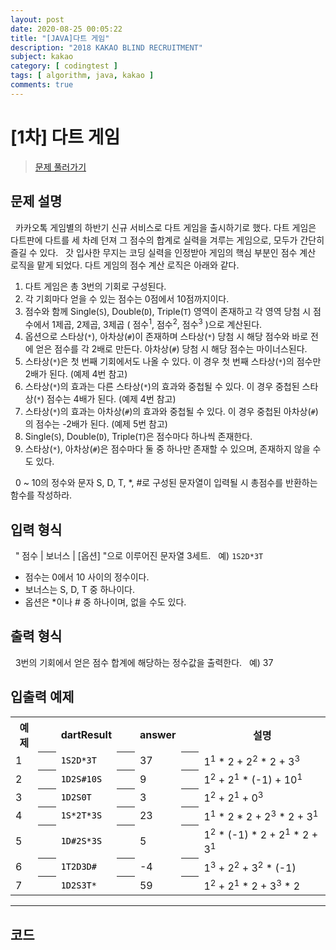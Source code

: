 ```yaml
---
layout: post
date: 2020-08-25 00:05:22
title: "[JAVA]다트 게임"
description: "2018 KAKAO BLIND RECRUITMENT"
subject: kakao
category: [ codingtest ]
tags: [ algorithm, java, kakao ]
comments: true
---
```


# [1차] 다트 게임

> [문제 풀러가기](https://programmers.co.kr/learn/courses/30/lessons/17682)

## 문제 설명

&nbsp; 카카오톡 게임별의 하반기 신규 서비스로 다트 게임을 출시하기로 했다. 다트 게임은 다트판에 다트를 세 차례 던져 그 점수의 합계로 실력을 겨루는 게임으로, 모두가 간단히 즐길 수 있다.
&nbsp; 갓 입사한 무지는 코딩 실력을 인정받아 게임의 핵심 부분인 점수 계산 로직을 맡게 되었다. 다트 게임의 점수 계산 로직은 아래와 같다.

1. 다트 게임은 총 3번의 기회로 구성된다.
2. 각 기회마다 얻을 수 있는 점수는 0점에서 10점까지이다.
3. 점수와 함께 Single(`S`), Double(`D`), Triple(`T`) 영역이 존재하고 각 영역 당첨 시 점수에서 1제곱, 2제곱, 3제곱 ( 점수<sup>1</sup>, 점수<sup>2</sup>, 점수<sup>3</sup> )으로 계산된다.
4. 옵션으로 스타상(`*`), 아차상(`#`)이 존재하며 스타상(`*`) 당첨 시 해당 점수와 바로 전에 얻은 점수를 각 2배로 만든다. 아차상(`#`) 당첨 시 해당 점수는 마이너스된다.
5. 스타상(`*`)은 첫 번째 기회에서도 나올 수 있다. 이 경우 첫 번째 스타상(`*`)의 점수만 2배가 된다. (예제 4번 참고)
6. 스타상(`*`)의 효과는 다른 스타상(`*`)의 효과와 중첩될 수 있다. 이 경우 중첩된 스타상(`*`) 점수는 4배가 된다. (예제 4번 참고)
7. 스타상(`*`)의 효과는 아차상(`#`)의 효과와 중첩될 수 있다. 이 경우 중첩된 아차상(`#`)의 점수는 -2배가 된다. (예제 5번 참고)
8. Single(`S`), Double(`D`), Triple(`T`)은 점수마다 하나씩 존재한다.
9. 스타상(`*`), 아차상(`#`)은 점수마다 둘 중 하나만 존재할 수 있으며, 존재하지 않을 수도 있다.

&nbsp; 0 ~ 10의 정수와 문자 S, D, T, *, #로 구성된 문자열이 입력될 시 총점수를 반환하는 함수를 작성하라.

## 입력 형식

&nbsp; " 점수 | 보너스 | [옵션] "으로 이루어진 문자열 3세트.
&nbsp; 예) `1S2D*3T`

+ 점수는 0에서 10 사이의 정수이다.
+ 보너스는 S, D, T 중 하나이다.
+ 옵션은 *이나 # 중 하나이며, 없을 수도 있다.

## 출력 형식

&nbsp; 3번의 기회에서 얻은 점수 합계에 해당하는 정수값을 출력한다.
&nbsp; 예) 37

## 입출력 예제

<table class="table">
  <tr>
    <th>예제</th> <th> &nbsp;&nbsp;&nbsp; </th>
    <th>dartResult</th> <th> &nbsp;&nbsp;&nbsp; </th>
    <th>answer</th> <th> &nbsp;&nbsp;&nbsp; </th>
    <th>설명</th>
  </tr>
  <tr>
    <td> 1 </td> <th> </th>
    <td> <code style="color:black">1S2D*3T</code> </td> <th> </th>
    <td> 37 </td> <th> </th>
    <td> 1<sup>1</sup> * 2 + 2<sup>2</sup> * 2 + 3<sup>3</sup> </td>
  </tr>
  <tr>
    <td> 2 </td> <th> </th>
    <td> <code style="color:black">1D2S#10S</code> </td> <th> </th>
    <td> 9 </td> <th> </th>
    <td> 1<sup>2</sup> + 2<sup>1</sup> * (-1) + 10<sup>1</sup> </td>
  </tr>
  <tr>
    <td> 3 </td> <th> </th>
    <td> <code style="color:black">1D2S0T</code> </td> <th> </th>
    <td> 3 </td> <th> </th>
    <td> 1<sup>2</sup> + 2<sup>1</sup> + 0<sup>3</sup> </td>
  </tr>
  <tr>
    <td> 4 </td> <th> </th>
    <td> <code style="color:black">1S*2T*3S</code> </td> <th> </th>
    <td> 23 </td> <th> </th>
    <td> 1<sup>1</sup> * 2 * 2 + 2<sup>3</sup> * 2 + 3<sup>1</sup> </td>
  </tr>
  <tr>
    <td> 5 </td> <th> </th>
    <td> <code style="color:black">1D#2S*3S</code> </td> <th> </th>
    <td> 5 </td> <th> </th>
    <td> 1<sup>2</sup> * (-1) * 2 + 2<sup>1</sup> * 2 + 3<sup>1</sup> </td>
  </tr>
  <tr>
    <td> 6 </td> <th> </th>
    <td> <code style="color:black">1T2D3D#</code> </td> <th> </th>
    <td> -4 </td> <th> </th>
    <td> 1<sup>3</sup> + 2<sup>2</sup> + 3<sup>2</sup> * (-1) </td>
  </tr>
  <tr>
    <td> 7 </td> <th> </th>
    <td> <code style="color:black">1D2S3T*</code> </td> <th> </th>
    <td> 59 </td> <th> </th>
    <td> 1<sup>2</sup> + 2<sup>1</sup> * 2 + 3<sup>3</sup> * 2 </td>
  </tr>
</table>

---

## 코드

```

```
